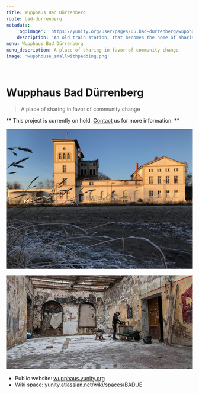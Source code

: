 ```yaml
---
title: Wupphaus Bad Dürrenberg
route: bad-durrenberg
metadata:
    'og:image': 'https://yunity.org/user/pages/05.bad-durrenberg/wupphouse_smallwithpadding.png'
    description: 'An old train station, that becomes the home of sharing culture'
menu: Wupphaus Bad Dürrenberg
menu_description: A place of sharing in favor of community change
image: 'wupphouse_smallwithpadding.png'

---
```


# Wupphaus Bad Dürrenberg

> A place of sharing in favor of community change

** This project is currently on hold. [Contact](../imprint) us for more information. **

![](IMG_0277-2.jpg)

![](b-wupp-haus-190116.jpg)

* Public website: [wupphaus.yunity.org](https://wupphaus.yunity.org/?target=_blank)
* Wiki space: [yunity.atlassian.net/wiki/spaces/BADUE](https://yunity.atlassian.net/wiki/spaces/BADUE?target=_blank)